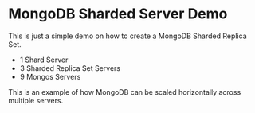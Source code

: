 # MongoDB Sharded Server Demo

This is just a simple demo on how to create a MongoDB Sharded Replica Set.

- 1 Shard Server
- 3 Sharded Replica Set Servers
- 9 Mongos Servers

This is an example of how MongoDB can be scaled horizontally across multiple servers.
